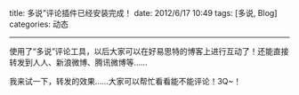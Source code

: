 title: 多说”评论插件已经安装完成！
date: 2012/6/17 10:49
tags: [多说, Blog]
categories: 动态

---

使用了“多说”评论工具，以后大家可以在好易思特的博客上进行互动了！还能直接转发到人人、新浪微博、腾讯微博等……

我来试一下，转发的效果……大家可以帮忙看看能不能评论！3Q~！